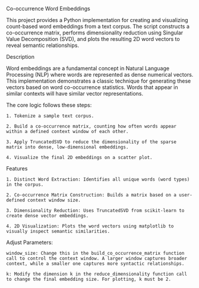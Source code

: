 Co-occurrence Word Embeddings

This project provides a Python implementation for creating and visualizing count-based word embeddings from a text corpus. The script constructs a co-occurrence matrix, performs dimensionality reduction using Singular Value Decomposition (SVD), and plots the resulting 2D word vectors to reveal semantic relationships.

Description

Word embeddings are a fundamental concept in Natural Language Processing (NLP) where words are represented as dense numerical vectors. This implementation demonstrates a classic technique for generating these vectors based on word co-occurrence statistics. Words that appear in similar contexts will have similar vector representations.

The core logic follows these steps:

    1. Tokenize a sample text corpus.

    2. Build a co-occurrence matrix, counting how often words appear within a defined context window of each other.

    3. Apply TruncatedSVD to reduce the dimensionality of the sparse matrix into dense, low-dimensional embeddings.

    4. Visualize the final 2D embeddings on a scatter plot.

Features

    1. Distinct Word Extraction: Identifies all unique words (word types) in the corpus.

    2. Co-occurrence Matrix Construction: Builds a matrix based on a user-defined context window size.

    3. Dimensionality Reduction: Uses TruncatedSVD from scikit-learn to create dense vector embeddings.

    4. 2D Visualization: Plots the word vectors using matplotlib to visually inspect semantic similarities.

Adjust Parameters:

    window_size: Change this in the build_co_occurrence_matrix function call to control the context window. A larger window captures broader context, while a smaller one captures more syntactic relationships.

    k: Modify the dimension k in the reduce_dimensionality function call to change the final embedding size. For plotting, k must be 2.